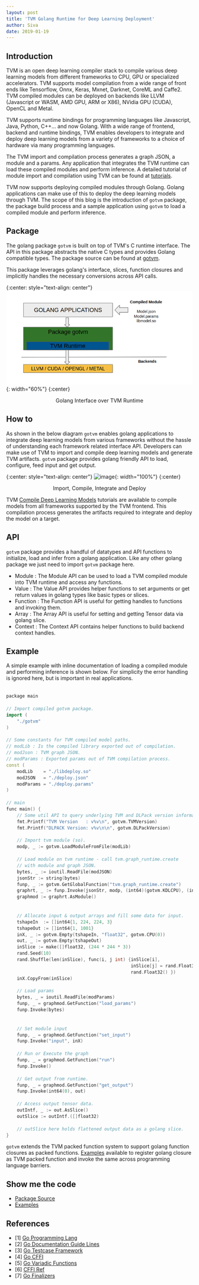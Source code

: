```yaml
---
layout: post
title: 'TVM Golang Runtime for Deep Learning Deployment'
author: Siva
date: 2019-01-19
---
```


## Introduction

TVM is an open deep learning compiler stack to compile various deep learning models from different
frameworks to CPU, GPU or specialized accelerators.  TVM supports model compilation from a wide range
of front ends like Tensorflow, Onnx, Keras, Mxnet, Darknet, CoreML and Caffe2. TVM compiled modules
can be deployed on backends like LLVM (Javascript or WASM, AMD GPU, ARM or X86), NVidia GPU (CUDA),
OpenCL and Metal.

TVM supports runtime bindings for programming languages like Javascript, Java, Python, C++... and now Golang.
With a wide range of frontend, backend and runtime bindings, TVM enables developers to integrate and
deploy deep learning models from a variety of frameworks to a choice of hardware via many programming languages.

The TVM import and compilation process generates a graph JSON, a module and a params. Any application that
integrates the TVM runtime can load these compiled modules and perform inference. A detailed tutorial of module
import and compilation using TVM can be found at [tutorials](https://tvm.apache.org/docs//tutorials/).

TVM now supports deploying compiled modules through Golang. Golang applications can make use of this
to deploy the deep learning models through TVM. The scope of this blog is the introduction of ```gotvm``` package,
the package build process and a sample application using ```gotvm``` to load a compiled module and perform inference.

## Package

The golang package ```gotvm``` is built on top of TVM's C runtime interface. The API in this package
abstracts the native C types and provides Golang compatible types. The package source can be found
at [gotvm](https://github.com/dmlc/tvm/tree/master/golang).

This package leverages golang's interface, slices, function closures and implicitly handles the
necessary conversions across API calls.

{:center: style="text-align: center"}
![image](/images/golang/TVM-Golang-Blog.png){: width="60%"}
{:center}
<center> Golang Interface over TVM Runtime </center> <p></p>

## How to

As shown in the below diagram ```gotvm``` enables golang applications to integrate deep learning models
from various frameworks without the hassle of understanding each framework related interface API.
Developers can make use of TVM to import and compile deep learning models and generate TVM artifacts.
```gotvm``` package provides golang friendly API to load, configure, feed input and get output.

{:center: style="text-align: center"}
![image](/images/golang/TVM-Golang-Flow.png){: width="100%"}
{:center}
<center> Import, Compile, Integrate and Deploy</center> <p></p>

TVM [Compile Deep Learning Models](https://tvm.apache.org/docs//tutorials/#compile-deep-learning-models) tutorials
are available to compile models from all frameworks supported by the TVM frontend. This compilation process
generates the artifacts required to integrate and deploy the model on a target.

## API

```gotvm``` package provides a handful of datatypes and API functions to initialize, load and infer
from a golang application. Like any other golang package we just need to import ```gotvm``` package here.

- Module : The Module API can be used to load a TVM compiled module into TVM runtime and access any functions.
- Value : The Value API provides helper functions to set arguments or get return values in golang types like basic types or slices.
- Function : The Function API is useful for getting handles to functions and invoking them.
- Array : The Array API is useful for setting and getting Tensor data via golang slice.
- Context : The Context API contains helper functions to build backend context handles.

## Example

A simple example with inline documentation of loading a compiled module and performing inference is shown below.
For simplicity the error handling is ignored here, but is important in real applications.

```cpp

package main

// Import compiled gotvm package.
import (
    "./gotvm"
)

// Some constants for TVM compiled model paths.
// modLib : Is the compiled library exported out of compilation.
// modJson : TVM graph JSON.
// modParams : Exported params out of TVM compilation process.
const (
    modLib    = "./libdeploy.so"
    modJSON   = "./deploy.json"
    modParams = "./deploy.params"
)

// main
func main() {
    // Some util API to query underlying TVM and DLPack version information.
    fmt.Printf("TVM Version   : v%v\n", gotvm.TVMVersion)
    fmt.Printf("DLPACK Version: v%v\n\n", gotvm.DLPackVersion)

    // Import tvm module (so).
    modp, _ := gotvm.LoadModuleFromFile(modLib)

    // Load module on tvm runtime - call tvm.graph_runtime.create
    // with module and graph JSON.
    bytes, _ := ioutil.ReadFile(modJSON)
    jsonStr := string(bytes)
    funp, _ := gotvm.GetGlobalFunction("tvm.graph_runtime.create")
    graphrt, _ := funp.Invoke(jsonStr, modp, (int64)(gotvm.KDLCPU), (int64)(0))
    graphmod := graphrt.AsModule()


    // Allocate input & output arrays and fill some data for input.
    tshapeIn  := []int64{1, 224, 224, 3}
    tshapeOut := []int64{1, 1001}
    inX, _ := gotvm.Empty(tshapeIn, "float32", gotvm.CPU(0))
    out, _ := gotvm.Empty(tshapeOut)
    inSlice := make([]float32, (244 * 244 * 3))
    rand.Seed(10)
    rand.Shuffle(len(inSlice), func(i, j int) {inSlice[i],
                                               inSlice[j] = rand.Float32(),
                                               rand.Float32() })
    inX.CopyFrom(inSlice)

    // Load params
    bytes, _ = ioutil.ReadFile(modParams)
    funp, _ = graphmod.GetFunction("load_params")
    funp.Invoke(bytes)


    // Set module input
    funp, _ = graphmod.GetFunction("set_input")
    funp.Invoke("input", inX)

    // Run or Execute the graph
    funp, _ = graphmod.GetFunction("run")
    funp.Invoke()

    // Get output from runtime.
    funp, _ = graphmod.GetFunction("get_output")
    funp.Invoke(int64(0), out)

    // Access output tensor data.
    outIntf, _ := out.AsSlice()
    outSlice := outIntf.([]float32)

    // outSlice here holds flattened output data as a golang slice.
}
```

```gotvm``` extends the TVM packed function system to support golang function closures as packed functions.
[Examples](https://github.com/apache/incubator-tvm/blob/main/golang/sample) available to register golang
closure as TVM packed function and invoke the same across programming language barriers.

## Show me the code

- [Package Source](https://github.com/apache/incubator-tvm/blob/main/golang/src)
- [Examples](https://github.com/apache/incubator-tvm/blob/main/golang/sample)

## References


- [1] [Go Programming Lang](https://golang.org)
- [2] [Go Documentation Guide Lines](https://blog.golang.org/godoc-documenting-go-code)
- [3] [Go Testcase Framework](https://golang.org/pkg/testing)
- [4] [Go CFFI](https://golang.org/cmd/cgo)
- [5] [Go Variadic Functions](https://blog.learngoprogramming.com/golang-variadic-funcs-how-to-patterns-369408f19085)
- [6] [CFFI Ref](https://github.com/jdeng/gomxnet)
- [7] [Go Finalizers](https://golang.org/pkg/runtime/#SetFinalizer)
